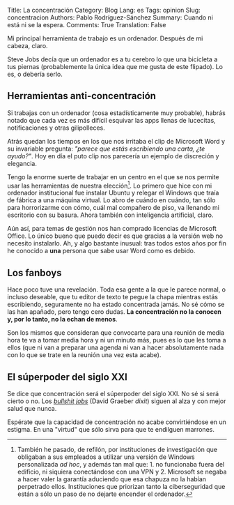 Title: La concentración
Category: Blog
Lang: es
Tags: opinion
Slug: concentracion
Authors: Pablo Rodríguez-Sánchez
Summary: Cuando ni está ni se la espera.
Comments: True
Translation: False

Mi principal herramienta de trabajo es un ordenador. Después de mi cabeza, claro.

Steve Jobs decía que un ordenador es a tu cerebro lo que una bicicleta a tus piernas (probablemente la única idea que me gusta de este flipado). Lo es, o debería serlo. 

## Herramientas anti-concentración
Si trabajas con un ordenador (cosa estadísticamente muy probable), habrás notado que cada vez es más difícil esquivar las apps llenas de lucecitas, notificaciones y otras gilipolleces.

Atrás quedan los tiempos en los que nos irritaba el clip de Microsoft Word y su invariable pregunta: *"parece que estás escribiendo una carta, ¿te ayudo?"*. Hoy en día el puto clip nos parecería un ejemplo de discreción y elegancia.

Tengo la enorme suerte de trabajar en un centro en el que se nos permite usar las herramientas de nuestra elección[^1]. Lo primero que hice con mi ordenador institucional fue instalar Ubuntu y relegar el Windows que traía de fábrica a una máquina virtual. Lo abro de cuándo en cuándo, tan sólo para horrorizarme con cómo, cuál mal compañero de piso, va llenando mi escritorio con su basura. Ahora también con inteligencia artificial, claro.

Aún así, para temas de gestión nos han comprado licencias de Microsoft Office. Lo único bueno que puedo decir es que gracias a la versión web no necesito instalarlo. Ah, y algo bastante inusual: tras todos estos años por fin he conocido a **una** persona que sabe usar Word como es debido.

## Los fanboys
Hace poco tuve una revelación. Toda esa gente a la que le parece normal, o incluso deseable, que tu editor de texto te pegue la chapa mientras estás escribiendo, seguramente no ha estado concentrada jamás. No sé cómo se las han apañado, pero tengo cero dudas. **La concentración no la conocen y, por lo tanto, no la echan de menos**. 

Son los mismos que consideran que convocarte para una reunión de media hora te va a tomar media hora y ni un minuto más, pues es lo que les toma a ellos (que ni van a preparar una agenda ni van a hacer absolutamente nada con lo que se trate en la reunión una vez esta acabe).

## El súperpoder del siglo XXI
Se dice que concentración será el súperpoder del siglo XXI. No sé si será cierto o no. Los [*bullshit jobs*](https://www.theguardian.com/books/2018/may/25/bullshit-jobs-a-theory-by-david-graeber-review) (David Graeber *dixit*) siguen al alza y con mejor salud que nunca.

Espérate que la capacidad de concentración no acabe convirtiéndose en un estigma. En una "virtud" que sólo sirva para que te endilguen marrones.

[^1]: También he pasado, de refilón, por instituciones de investigación que obligaban a sus empleados a utilizar una versión de Windows personalizada *ad hoc*, y además tan mal que: 1. no funcionaba fuera del edificio, ni siquiera conectándose con una VPN y 2. Microsoft se negaba a hacer valer la garantía aduciendo que esa chapuza no la habían perpetrado ellos. Instituciones que priorizan tanto la ciberseguridad que están a sólo un paso de no dejarte encender el ordenador.